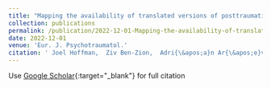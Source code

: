 ```yaml
---
title: "Mapping the availability of translated versions of posttraumatic stress disorder screening questionnaires for adults: A scoping review"
collection: publications
permalink: /publication/2022-12-01-Mapping-the-availability-of-translated-versions-of-posttraumatic-stress-disorder-screening-questionnaires-for-adults-A-scoping-review
date: 2022-12-01
venue: 'Eur. J. Psychotraumatol.'
citation: ' Joel Hoffman,  Ziv Ben-Zion,  Adri{\&apos;a}n Ar{\&apos;e}valo,  Or Duek,  Talya Greene,  Brian Hall,  Ilan Harpaz-Rotem,  Belinda Liddell,  Cosima Locher,  Naser Morina,  Angela Nickerson,  Monique Pfaltz,  Matthis Schick,  Ulrich Schnyder,  Soraya Seedat,  Fatlinda Shatri,  Hao Sit,  Roland K{\&quot;a}nel,  Tobias Spiller, &quot;Mapping the availability of translated versions of posttraumatic stress disorder screening questionnaires for adults: A scoping review.&quot; Eur. J. Psychotraumatol., 2022.'
---
```

Use [Google Scholar](https://scholar.google.com/scholar?q=Mapping+the+availability+of+translated+versions+of+posttraumatic+stress+disorder+screening+questionnaires+for+adults:+A+scoping+review){:target="_blank"} for full citation
